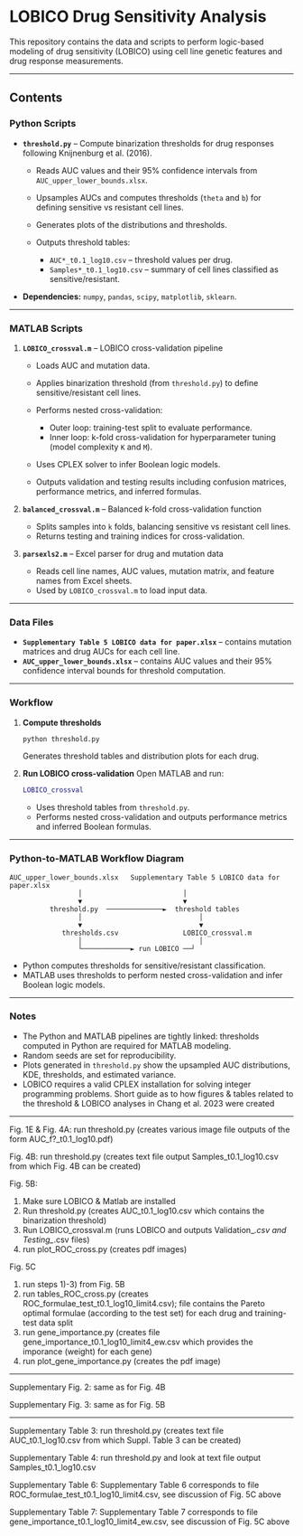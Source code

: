 # LOBICO Drug Sensitivity Analysis

This repository contains the data and scripts to perform logic-based modeling of drug sensitivity (LOBICO) using cell line genetic features and drug response measurements.

---

## Contents

### Python Scripts

* **`threshold.py`** – Compute binarization thresholds for drug responses following Knijnenburg et al. (2016).

  * Reads AUC values and their 95% confidence intervals from `AUC_upper_lower_bounds.xlsx`.
  * Upsamples AUCs and computes thresholds (`theta` and `b`) for defining sensitive vs resistant cell lines.
  * Generates plots of the distributions and thresholds.
  * Outputs threshold tables:

    * `AUC*_t0.1_log10.csv` – threshold values per drug.
    * `Samples*_t0.1_log10.csv` – summary of cell lines classified as sensitive/resistant.

* **Dependencies:** `numpy`, `pandas`, `scipy`, `matplotlib`, `sklearn`.

---

### MATLAB Scripts

1. **`LOBICO_crossval.m`** – LOBICO cross-validation pipeline

   * Loads AUC and mutation data.
   * Applies binarization threshold (from `threshold.py`) to define sensitive/resistant cell lines.
   * Performs nested cross-validation:

     * Outer loop: training-test split to evaluate performance.
     * Inner loop: k-fold cross-validation for hyperparameter tuning (model complexity `K` and `M`).
   * Uses CPLEX solver to infer Boolean logic models.
   * Outputs validation and testing results including confusion matrices, performance metrics, and inferred formulas.

2. **`balanced_crossval.m`** – Balanced k-fold cross-validation function

   * Splits samples into `k` folds, balancing sensitive vs resistant cell lines.
   * Returns testing and training indices for cross-validation.

3. **`parsexls2.m`** – Excel parser for drug and mutation data

   * Reads cell line names, AUC values, mutation matrix, and feature names from Excel sheets.
   * Used by `LOBICO_crossval.m` to load input data.

---

### Data Files

* **`Supplementary Table 5 LOBICO data for paper.xlsx`** – contains mutation matrices and drug AUCs for each cell line.
* **`AUC_upper_lower_bounds.xlsx`** – contains AUC values and their 95% confidence interval bounds for threshold computation.

---

### Workflow

1. **Compute thresholds**

   ```bash
   python threshold.py
   ```

   Generates threshold tables and distribution plots for each drug.

2. **Run LOBICO cross-validation**
   Open MATLAB and run:

   ```matlab
   LOBICO_crossval
   ```

   * Uses threshold tables from `threshold.py`.
   * Performs nested cross-validation and outputs performance metrics and inferred Boolean formulas.

---

### Python-to-MATLAB Workflow Diagram

```
AUC_upper_lower_bounds.xlsx   Supplementary Table 5 LOBICO data for paper.xlsx
                 │                         │
                 ▼                         ▼
          threshold.py  ──────────────►  threshold tables
                 │                             │
                 ▼                             ▼
             thresholds.csv                LOBICO_crossval.m
                 │                             │
                 └────────────► run LOBICO ──┘
```

* Python computes thresholds for sensitive/resistant classification.
* MATLAB uses thresholds to perform nested cross-validation and infer Boolean logic models.

---

### Notes

* The Python and MATLAB pipelines are tightly linked: thresholds computed in Python are required for MATLAB modeling.
* Random seeds are set for reproducibility.
* Plots generated in `threshold.py` show the upsampled AUC distributions, KDE, thresholds, and estimated variance.
* LOBICO requires a valid CPLEX installation for solving integer programming problems.
Short guide as to how figures & tables related to the threshold & LOBICO analyses in Chang et al. 2023 were created

---

Fig. 1E & Fig. 4A: run threshold.py (creates various image file outputs of the form AUC_f?_t0.1_log10.pdf)

Fig. 4B: run threshold.py (creates text file output Samples_t0.1_log10.csv from which Fig. 4B can be created)

Fig. 5B: 
1) Make sure LOBICO & Matlab are installed
2) Run threshold.py (creates AUC_t0.1_log10.csv which contains the binarization threshold)
3) Run LOBICO_crossval.m (runs LOBICO and outputs Validation_*.csv and Testing_*.csv files)
4) run plot_ROC_cross.py (creates pdf images)

Fig. 5C
1) run steps 1)-3) from Fig. 5B
2) run tables_ROC_cross.py (creates ROC_formulae_test_t0.1_log10_limit4.csv); file contains the Pareto optimal formulae (according to the test set) for each drug and training-test data split
3) run gene_importance.py (creates file gene_importance_t0.1_log10_limit4_ew.csv which provides the imporance (weight) for each gene)
4) run plot_gene_importance.py (creates the pdf image)

---

Supplementary Fig. 2: same as for Fig. 4B

Supplementary Fig. 3: same as for Fig. 5B

---

Supplementary Table 3: run threshold.py (creates text file AUC_t0.1_log10.csv from which Suppl. Table 3 can be created)

Supplementary Table 4: run threshold.py and look at text file output Samples_t0.1_log10.csv

Supplementary Table 6: Supplementary Table 6 corresponds to file ROC_formulae_test_t0.1_log10_limit4.csv, see discussion of Fig. 5C above

Supplementary Table 7: Supplementary Table 7 corresponds to file gene_importance_t0.1_log10_limit4_ew.csv, see discussion of Fig. 5C above
